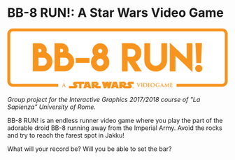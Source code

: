 # BB-8 RUN!: A Star Wars Video Game

![BB-8 RUN!](images/logo.png)

_Group project for the Interactive Graphics 2017/2018 course of "La Sapienza" University of Rome._

BB-8 RUN! is an endless runner video game where you play the part of the adorable droid BB-8 running away from the Imperial Army. Avoid the rocks and try to reach the farest spot in Jakku! 

What will your record be? Will you be able to set the bar?
